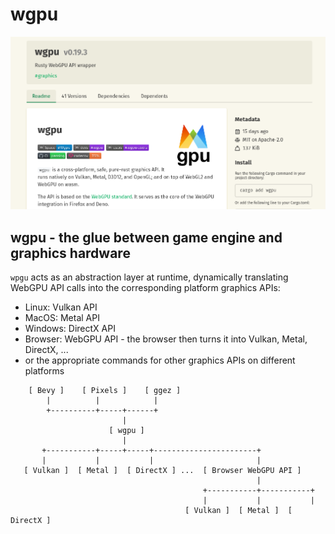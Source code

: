# wgpu

![wgpu](./images/wgpu_crates_io.png)

## wgpu - the glue between game engine and graphics hardware

`wpgu` acts as an abstraction layer at runtime, dynamically translating WebGPU API calls into the corresponding platform graphics APIs:

- Linux: Vulkan API
- MacOS: Metal API
- Windows: DirectX API
- Browser: WebGPU API - the browser then turns it into Vulkan, Metal, DirectX, ...
- or the appropriate commands for other graphics APIs on different platforms

```
    [ Bevy ]    [ Pixels ]    [ ggez ]
        |          |            |
        +----------+-----+------+
                         |
                      [ wgpu ]
                         |
       +-----------+-----+-----+-----------------------+
       |           |           |                       |
   [ Vulkan ]  [ Metal ]  [ DirectX ] ...  [ Browser WebGPU API ]
                                                       |
                                           +-----------+-----------+
                                           |           |           |
                                       [ Vulkan ]  [ Metal ]  [ DirectX ]
```
